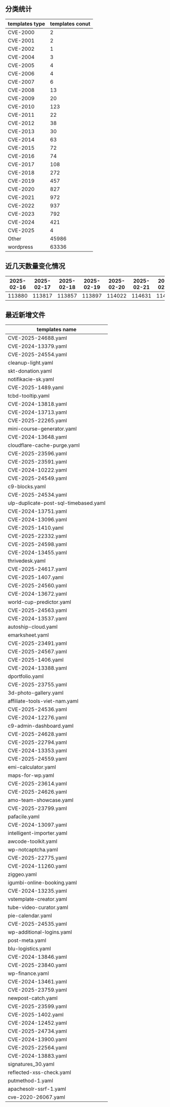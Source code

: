 ## 分类统计
| templates type | templates conut | 
| --- | --- |
| CVE-2000 | 2 |
| CVE-2001 | 2 |
| CVE-2002 | 1 |
| CVE-2004 | 3 |
| CVE-2005 | 4 |
| CVE-2006 | 4 |
| CVE-2007 | 6 |
| CVE-2008 | 13 |
| CVE-2009 | 20 |
| CVE-2010 | 123 |
| CVE-2011 | 22 |
| CVE-2012 | 38 |
| CVE-2013 | 30 |
| CVE-2014 | 63 |
| CVE-2015 | 72 |
| CVE-2016 | 74 |
| CVE-2017 | 108 |
| CVE-2018 | 272 |
| CVE-2019 | 457 |
| CVE-2020 | 827 |
| CVE-2021 | 972 |
| CVE-2022 | 937 |
| CVE-2023 | 792 |
| CVE-2024 | 421 |
| CVE-2025 | 4 |
| Other | 45986 |
| wordpress | 63336 |
## 近几天数量变化情况
|2025-02-16 | 2025-02-17 | 2025-02-18 | 2025-02-19 | 2025-02-20 | 2025-02-21 | 2025-02-22|
|--- | ------ | ------ | ------ | ------ | ------ | ---|
|113880 | 113817 | 113857 | 113897 | 114022 | 114631 | 114589|
## 最近新增文件
| templates name | 
| --- |
| CVE-2025-24688.yaml |
| CVE-2024-13379.yaml |
| CVE-2025-24554.yaml |
| cleanup-light.yaml |
| skt-donation.yaml |
| notifikacie-sk.yaml |
| CVE-2025-1489.yaml |
| tcbd-tooltip.yaml |
| CVE-2024-13818.yaml |
| CVE-2024-13713.yaml |
| CVE-2025-22265.yaml |
| mini-course-generator.yaml |
| CVE-2024-13648.yaml |
| cloudflare-cache-purge.yaml |
| CVE-2025-23596.yaml |
| CVE-2025-23591.yaml |
| CVE-2024-10222.yaml |
| CVE-2025-24549.yaml |
| c9-blocks.yaml |
| CVE-2025-24534.yaml |
| ulp-duplicate-post-sql-timebased.yaml |
| CVE-2024-13751.yaml |
| CVE-2024-13096.yaml |
| CVE-2025-1410.yaml |
| CVE-2025-22332.yaml |
| CVE-2025-24598.yaml |
| CVE-2024-13455.yaml |
| thrivedesk.yaml |
| CVE-2025-24617.yaml |
| CVE-2025-1407.yaml |
| CVE-2025-24560.yaml |
| CVE-2024-13672.yaml |
| world-cup-predictor.yaml |
| CVE-2025-24563.yaml |
| CVE-2024-13537.yaml |
| autoship-cloud.yaml |
| emarksheet.yaml |
| CVE-2025-23491.yaml |
| CVE-2025-24567.yaml |
| CVE-2025-1406.yaml |
| CVE-2024-13388.yaml |
| dportfolio.yaml |
| CVE-2025-23755.yaml |
| 3d-photo-gallery.yaml |
| affiliate-tools-viet-nam.yaml |
| CVE-2025-24536.yaml |
| CVE-2024-12276.yaml |
| c9-admin-dashboard.yaml |
| CVE-2025-24628.yaml |
| CVE-2025-22794.yaml |
| CVE-2024-13353.yaml |
| CVE-2025-24559.yaml |
| emi-calculator.yaml |
| maps-for-wp.yaml |
| CVE-2025-23614.yaml |
| CVE-2025-24626.yaml |
| amo-team-showcase.yaml |
| CVE-2025-23799.yaml |
| pafacile.yaml |
| CVE-2024-13097.yaml |
| intelligent-importer.yaml |
| awcode-toolkit.yaml |
| wp-notcaptcha.yaml |
| CVE-2025-22775.yaml |
| CVE-2024-11260.yaml |
| ziggeo.yaml |
| igumbi-online-booking.yaml |
| CVE-2024-13235.yaml |
| vstemplate-creator.yaml |
| tube-video-curator.yaml |
| pie-calendar.yaml |
| CVE-2025-24535.yaml |
| wp-additional-logins.yaml |
| post-meta.yaml |
| blu-logistics.yaml |
| CVE-2024-13846.yaml |
| CVE-2025-23840.yaml |
| wp-finance.yaml |
| CVE-2024-13461.yaml |
| CVE-2025-23759.yaml |
| newpost-catch.yaml |
| CVE-2025-23599.yaml |
| CVE-2025-1402.yaml |
| CVE-2024-12452.yaml |
| CVE-2025-24734.yaml |
| CVE-2024-13900.yaml |
| CVE-2025-22564.yaml |
| CVE-2024-13883.yaml |
| signatures_30.yaml |
| reflected-xss-check.yaml |
| putmethod-1.yaml |
| apachesolr-ssrf-1.yaml |
| cve-2020-26067.yaml |
